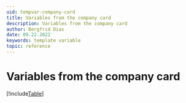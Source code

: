 ```yaml
---
uid: tempvar-company-card
title: Variables from the company card
description: Variables from the company card
author: Bergfrid Dias
date: 09.22.2022
keywords: template variable
topic: reference
---
```


# Variables from the company card

[!include[Table](../../../../../common/includes/variable/table-company.md)]
